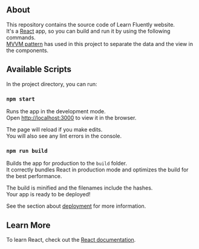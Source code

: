 ## About

This repository contains the source code of Learn Fluently website.    
It's a [React](https://reactjs.org/) app, so you can build and run it by using the following commands.     
[MVVM pattern](https://en.wikipedia.org/wiki/Model%E2%80%93view%E2%80%93viewmodel) has used in this project to separate the data and the view in the components.

## Available Scripts

In the project directory, you can run:

### `npm start`

Runs the app in the development mode.<br>
Open [http://localhost:3000](http://localhost:3000) to view it in the browser.

The page will reload if you make edits.<br>
You will also see any lint errors in the console.

### `npm run build`

Builds the app for production to the `build` folder.<br>
It correctly bundles React in production mode and optimizes the build for the best performance.

The build is minified and the filenames include the hashes.<br>
Your app is ready to be deployed!

See the section about [deployment](https://facebook.github.io/create-react-app/docs/deployment) for more information.

## Learn More

To learn React, check out the [React documentation](https://reactjs.org/).
